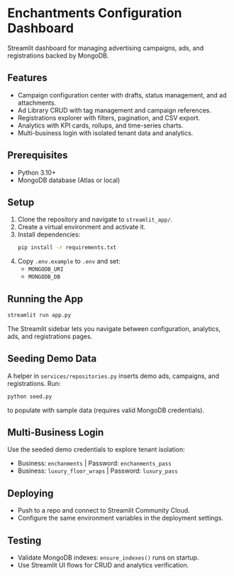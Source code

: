 # Enchantments Configuration Dashboard

Streamlit dashboard for managing advertising campaigns, ads, and registrations backed by MongoDB.

## Features
- Campaign configuration center with drafts, status management, and ad attachments.
- Ad Library CRUD with tag management and campaign references.
- Registrations explorer with filters, pagination, and CSV export.
- Analytics with KPI cards, rollups, and time-series charts.
- Multi-business login with isolated tenant data and analytics.

## Prerequisites
- Python 3.10+
- MongoDB database (Atlas or local)

## Setup
1. Clone the repository and navigate to `streamlit_app/`.
2. Create a virtual environment and activate it.
3. Install dependencies:
   ```bash
   pip install -r requirements.txt
   ```
4. Copy `.env.example` to `.env` and set:
   - `MONGODB_URI`
   - `MONGODB_DB`

## Running the App
```bash
streamlit run app.py
```

The Streamlit sidebar lets you navigate between configuration, analytics, ads, and registrations pages.

## Seeding Demo Data
A helper in `services/repositories.py` inserts demo ads, campaigns, and registrations. Run:
```bash
python seed.py
```
to populate with sample data (requires valid MongoDB credentials).

## Multi-Business Login
Use the seeded demo credentials to explore tenant isolation:

- Business: `enchanments` | Password: `enchanments_pass`
- Business: `luxury_floor_wraps` | Password: `luxury_pass`

## Deploying
- Push to a repo and connect to Streamlit Community Cloud.
- Configure the same environment variables in the deployment settings.

## Testing
- Validate MongoDB indexes: `ensure_indexes()` runs on startup.
- Use Streamlit UI flows for CRUD and analytics verification.
